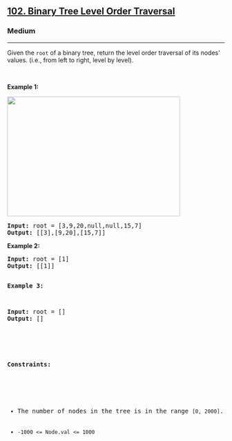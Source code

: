 <h2><a href="https://leetcode.com/problems/binary-tree-level-order-traversal/">102. Binary Tree Level Order Traversal</a></h2><h3>Medium</h3><hr><div><p>Given the <code>root</code> of a binary tree, return the level order traversal of its nodes' values. (i.e., from left to right, level by level).  
<p>&nbsp;</p>

<p><strong>Example 1:</strong></p>
<img alt="" src="https://assets.leetcode.com/uploads/2021/02/19/tree1.jpg" style="width: 400px; height: 277px;">
<pre><strong>Input:</strong> root = [3,9,20,null,null,15,7]
<strong>Output:</strong> [[3],[9,20],[15,7]]
</pre>

<p><strong>Example 2:</strong></p>
<pre><strong>Input:</strong> root = [1]
<strong>Output:</strong> [[1]]

<p><strong>Example 3:</strong></p>
<pre><strong>Input:</strong> root = []
<strong>Output:</strong> []

<p>&nbsp;</p>
<p><strong>Constraints:</strong></p>

<ul>
	<li>The number of nodes in the tree is in the range <code>[0, 2000]</code>.</li>
    <li><code>-1000 <= Node.val <= 1000</code></li>
</ul>
</div>